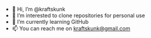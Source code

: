 - 👋 Hi, I’m @kraftskunk
- 👀 I’m interested to clone repositories for personal use
- 🌱 I’m currently learning GitHub
- 📫 You can reach me on kraftskunk@gmail.com

<!---
kraftskunk/kraftskunk is a ✨ special ✨ repository because its `README.md` (this file) appears on your GitHub profile.
You can click the Preview link to take a look at your changes.
--->
